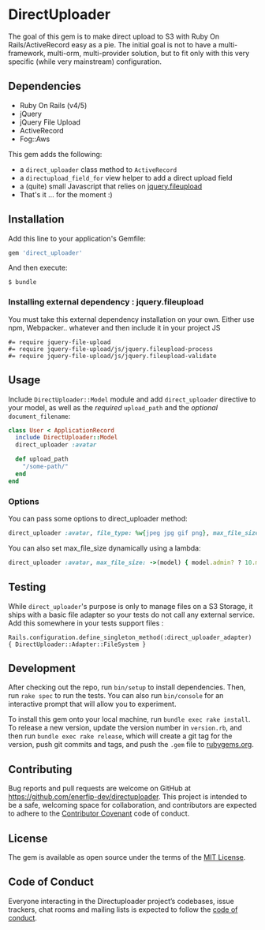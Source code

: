 # DirectUploader

The goal of this gem is to make direct upload to S3 with Ruby On Rails/ActiveRecord easy as a pie. The initial goal is not
to have a multi-framework, multi-orm, multi-provider solution, but to fit only with this very specific (while very mainstream) configuration.

## Dependencies

* Ruby On Rails (v4/5)
* jQuery
* jQuery File Upload
* ActiveRecord
* Fog::Aws

This gem adds the following:

* a `direct_uploader` class method to `ActiveRecord`
* a `directupload_field_for` view helper to add a direct upload field
* a (quite) small Javascript that relies on [jquery.fileupload](https://github.com/blueimp/jQuery-File-Upload)
* That's it ... for the moment :)

## Installation

Add this line to your application's Gemfile:

```ruby
gem 'direct_uploader'
```

And then execute:

    $ bundle

### Installing external dependency : jquery.fileupload

You must take this external dependency installation on your own. Either use npm, Webpacker.. whatever and then include it in your project JS

```
#= require jquery-file-upload
#= require jquery-file-upload/js/jquery.fileupload-process
#= require jquery-file-upload/js/jquery.fileupload-validate
```

## Usage

Include `DirectUploader::Model` module and add `direct_uploader` directive to your model, as well as the *required* `upload_path` and the *optional* `document_filename`:

```ruby
class User < ApplicationRecord
  include DirectUploader::Model
  direct_uploader :avatar

  def upload_path
    "/some-path/"
  end
end
```

### Options

You can pass some options to direct_uploader method:

```rb
direct_uploader :avatar, file_type: %w{jpeg jpg gif png}, max_file_size: 10.megabytes
```

You can also set max_file_size dynamically using a lambda:

```rb
direct_uploader :avatar, max_file_size: ->(model) { model.admin? ? 10.megabytes : 5.megabytes }
```

## Testing
While `direct_uploader`'s purpose is only to manage files on a S3 Storage, it ships with a basic file adapter so your tests do not call any external service.
Add this somewhere in your tests support files :

```
Rails.configuration.define_singleton_method(:direct_uploader_adapter) { DirectUploader::Adapter::FileSystem }
```

## Development

After checking out the repo, run `bin/setup` to install dependencies. Then, run `rake spec` to run the tests. You can also run `bin/console` for an interactive prompt that will allow you to experiment.

To install this gem onto your local machine, run `bundle exec rake install`. To release a new version, update the version number in `version.rb`, and then run `bundle exec rake release`, which will create a git tag for the version, push git commits and tags, and push the `.gem` file to [rubygems.org](https://rubygems.org).

## Contributing

Bug reports and pull requests are welcome on GitHub at https://github.com/enerfip-dev/directuploader. This project is intended to be a safe, welcoming space for collaboration, and contributors are expected to adhere to the [Contributor Covenant](http://contributor-covenant.org) code of conduct.

## License

The gem is available as open source under the terms of the [MIT License](http://opensource.org/licenses/MIT).

## Code of Conduct

Everyone interacting in the Directuploader project’s codebases, issue trackers, chat rooms and mailing lists is expected to follow the [code of conduct](https://github.com/enerfip-dev/directuploader/blob/master/CODE_OF_CONDUCT.md).
